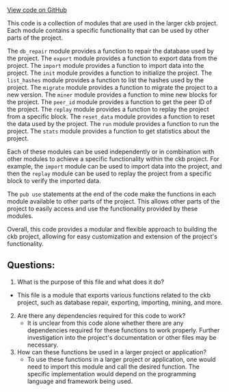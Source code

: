 [View code on GitHub](https://github.com/nervosnetwork/ckb/blob/develop/ckb-bin/src/subcommand/mod.rs)

This code is a collection of modules that are used in the larger ckb project. Each module contains a specific functionality that can be used by other parts of the project.

The `db_repair` module provides a function to repair the database used by the project. The `export` module provides a function to export data from the project. The `import` module provides a function to import data into the project. The `init` module provides a function to initialize the project. The `list_hashes` module provides a function to list the hashes used by the project. The `migrate` module provides a function to migrate the project to a new version. The `miner` module provides a function to mine new blocks for the project. The `peer_id` module provides a function to get the peer ID of the project. The `replay` module provides a function to replay the project from a specific block. The `reset_data` module provides a function to reset the data used by the project. The `run` module provides a function to run the project. The `stats` module provides a function to get statistics about the project.

Each of these modules can be used independently or in combination with other modules to achieve a specific functionality within the ckb project. For example, the `import` module can be used to import data into the project, and then the `replay` module can be used to replay the project from a specific block to verify the imported data.

The `pub use` statements at the end of the code make the functions in each module available to other parts of the project. This allows other parts of the project to easily access and use the functionality provided by these modules.

Overall, this code provides a modular and flexible approach to building the ckb project, allowing for easy customization and extension of the project's functionality.
## Questions:
 1. What is the purpose of this file and what does it do?
   - This file is a module that exports various functions related to the ckb project, such as database repair, exporting, importing, mining, and more.
2. Are there any dependencies required for this code to work?
   - It is unclear from this code alone whether there are any dependencies required for these functions to work properly. Further investigation into the project's documentation or other files may be necessary.
3. How can these functions be used in a larger project or application?
   - To use these functions in a larger project or application, one would need to import this module and call the desired function. The specific implementation would depend on the programming language and framework being used.

